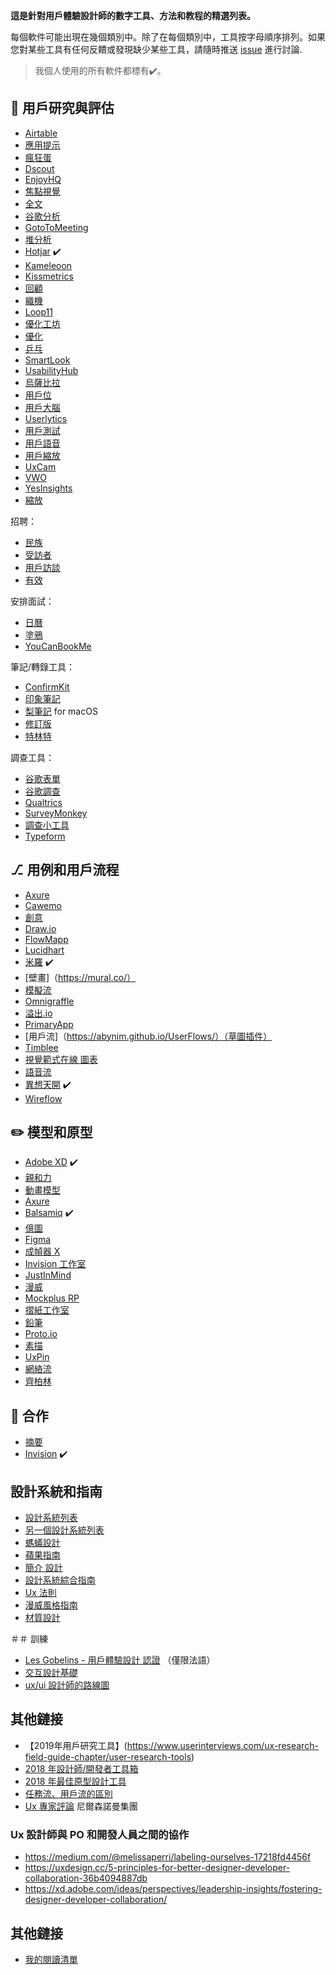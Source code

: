 **這是針對用戶體驗設計師的數字工具、方法和教程的精選列表。**

每個軟件可能出現在幾個類別中。除了在每個類別中，工具按字母順序排列。如果您對某些工具有任何反饋或發現缺少某些工具，請隨時推送 [issue](https://github.com/friedrith/curated-list-ux-designer/issues) 進行討論.

> 我個人使用的所有軟件都標有✔️。

## 🔎 用戶研究與評估

- [Airtable](https://airtable.com/)
- [應用提示](https://www.appcues.com/)
- [瘋狂蛋](https://www.crazyegg.com/)
- [Dscout](https://dscout.com/)
- [EnjoyHQ](https://getenjoyhq.com/)
- [焦點視覺](https://www.focusvision.com/)
- [全文](https://www.fullstory.com/)
- [谷歌分析](https://analytics.google.com/)
- [GotoToMeeting](https://www.gotomeeting.com/)
- [堆分析](https://heapanalytics.com/)
- [Hotjar](https://www.hotjar.com/) ✔️
- [Kameleoon](https://www.kameleoon.com/fr)
- [Kissmetrics](https://www.kissmetricshq.com/)
- [回顧](https://lookback.io)
- [織機](https://www.loom.com/)
- [Loop11](https://www.loop11.com/)
- [優化工坊](https://www.optimalworkshop.com/)
- [優化](https://www.optimizely.com/)
- [乒乓](https://www.hellopingpong.com/)
- [SmartLook](https://www.smartlook.com/)
- [UsabilityHub](https://usabilityhub.com/)
- [烏薩比拉](https://usabilla.com/)
- [用戶位](https://userbitapp.com/)
- [用戶大腦](https://userbrain.net/)
- [Userlytics](https://www.userlytics.com/)
- [用戶測試](https://www.usertesting.com/)
- [用戶語音](https://www.uservoice.com/)
- [用戶縮放](https://www.userzoom.com/)
- [UxCam](https://uxcam.com/)
- [VWO](https://vwo.com/)
- [YesInsights](https://www.yesinsights.com/)
- [縮放](https://zoom.us/)

招聘：

- [民族](https://ethn.io/)
- [受訪者](https://www.respondent.io/)
- [用戶訪談](https://www.userinterviews.com/)
- [有效](https://validately.com/)

安排面試：

- [日曆](https://calendly.com/)
- [塗鴉](https://doodle.com/)
- [YouCanBookMe](https://youcanbook.me/)

筆記/轉錄工具：

- [ConfirmKit](https://www.confirmkit.com/)
- [印象筆記](https://evernote.com/)
- [梨筆記](http://www.usefulfruit.com/pearnote/) for macOS
- [修訂版](https://www.rev.com/)
- [特林特](https://trint.com/)

調查工具：

- [谷歌表單](https://www.google.com/forms/about/)
- [谷歌調查](https://marketingplatform.google.com/about/surveys/)
- [Qualtrics](https://www.qualtrics.com/)
- [SurveyMonkey](https://surveymonkey.com)
- [調查小工具](https://www.surveygizmo.com/)
- [Typeform](https://www.typeform.com/)

## ⎇ 用例和用戶流程

- [Axure](https://www.axure.com/)
- [Cawemo](https://cawemo.com/)
- [創意](https://creately.com/)
- [Draw.io](https://www.draw.io/)
- [FlowMapp](https://flowmapp.com/)
- [Lucidhart](https://www.lucidchart.com/pages/)
- [米羅](https://miro.com/) ✔️
- [壁畫]（https://mural.co/）
- [模擬流](https://www.mockflow.com/)
- [Omnigraffle](https://www.omnigroup.com/omnigraffle/)
- [溢出.io](https://overflow.io/)
- [PrimaryApp](https://www.primary.app)
- [用戶流]（https://abynim.github.io/UserFlows/）（草圖插件）
- [Timblee](https://timblee.com/)
- [視覺範式在線
  圖表](https://online.visual-paradigm.com/fr/diagrams/features/website-user-flow-tool/)
- [語音流](https://www.voiceflow.com/)
- [異想天開](https://whimsical.com) ✔️
- [Wireflow](http://wireflow.co)

## ✏️ 模型和原型

- [Adobe XD](https://www.adobe.com/products/xd.html) ✔️
- [親和力](https://affinity.serif.com/fr/)
- [動畫模型](https://animockup.com/)
- [Axure](https://www.axure.com/)
- [Balsamiq](https://balsamiq.com/) ✔️
- [億圖](https://www.edrawsoft.com/wireframe/)
- [Figma](https://www.figma.com/)
- [成幀器 X](https://www.framer.com/)
- [Invision 工作室](https://www.invisionapp.com/studio)
- [JustInMind](https://www.justinmind.com/)
- [漫威](https://marvelapp.com/)
- [Mockplus RP](https://www.mockplus.com/mockplus-rp)
- [摺紙工作室](https://origami.design/)
- [鉛筆](https://pencil.evolus.vn/)
- [Proto.io](https://proto.io/)
- [素描](https://www.sketch.com/)
- [UxPin](https://www.uxpin.com/)
- [網絡流](https://webflow.com/)
- [齊柏林](https://zeplin.io/)

## 🤝 合作

- [摘要](https://www.abstract.com/)
- [Invision](https://www.invisionapp.com/) ✔️

## 設計系統和指南

- [設計系統列表](https://designsystemsrepo.com/design-systems)
- [另一個設計系統列表](https://www.designerlynx.co/design-systems)
- [螞蟻設計](https://ant.design/)
- [蘋果指南](https://developer.apple.com/design/)
- [簡介
  設計](https://www.designbetter.co/design-systems-handbook/introducing-design-systems)
- [設計系統綜合指南](https://www.invisionapp.com/inside-design/guide-to-design-systems/)
- [Ux 法則](https://lawsofux.com/)
- [漫威風格指南](https://marvelapp.com/styleguide/overview/introduction)
- [材質設計](https://material.io/design/)

＃＃ 訓練

- [Les Gobelins - 用戶體驗設計
  認證](https://www.gobelins.fr/formation/mc11-ux-design-certification-gobelins)
  （僅限法語）
- [交互設計基礎](https://www.interaction-design.org/)
- [ux/ui 設計師的路線圖](https://github.com/togiberlin/ui-ux-designer-roadmap)

## 其他鏈接

- 【2019年用戶研究工具】(https://www.userinterviews.com/ux-research-field-guide-chapter/user-research-tools)
- [2018 年設計師/開發者工具箱](https://blog.prototypr.io/the-designer-developer-toolbox-for-2018-10395afb4e07)
- [2018 年最佳原型設計工具](https://www.awwwards.com/the-best-prototyping-tools-for-2018.html)
- [任務流、用戶流的區別](https://careerfoundry.com/en/blog/ux-design/what-are-user-flows/)
- [Ux 專家評論](https://www.nngroup.com/articles/ux-expert-reviews/) 尼爾森諾曼集團

### Ux 設計師與 PO 和開發人員之間的協作

- https://medium.com/@melissaperri/labeling-ourselves-17218fd4456f
- https://uxdesign.cc/5-principles-for-better-designer-developer-collaboration-36b4094887db
- https://xd.adobe.com/ideas/perspectives/leadership-insights/fostering-designer-developer-collaboration/

## 其他鏈接

- [我的閱讀清單](./reading-list.md)